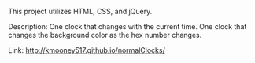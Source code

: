 This project utilizes HTML, CSS, and jQuery.

Description:
One clock that changes with the current time. One clock that changes the background color as the hex number changes.

Link: http://kmooney517.github.io/normalClocks/
